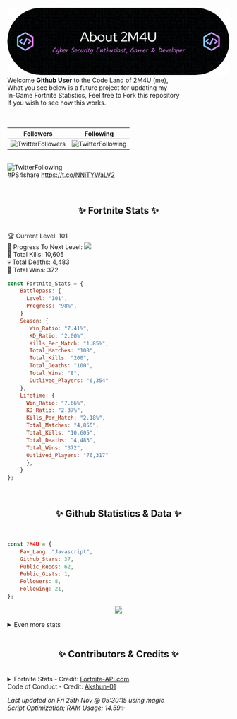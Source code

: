 
  ![Header](./src/github-banner.png)
  <br>
  Welcome **Github User** to the Code Land of 2M4U (me),<br>
  What you see below is a future project for updating my<br>
  In-Game Fortnite Statistics, Feel free to Fork this repository<br>
  If you wish to see how this works.
  <br><br>
  <br>
  
  | Followers  | Following |
  | ---------- |:---------:|
  | ![TwitterFollowers](https://img.shields.io/badge/Twitter%20Followers-78-blue)  | ![TwitterFollowing](https://img.shields.io/badge/Twitter%20Following-235-blue)  |


  <br>![TwitterFollowing](https://img.shields.io/badge/Latest%20Tweet--blue)<br>
  #PS4share https://t.co/NNiTYWaLV2
   
  <br><h2 align="center"> ✨ Fortnite Stats ✨</h2><br>
  🏆 Current Level: 101<br>
  🎉 Progress To Next Level: ![](https://geps.dev/progress/98)<br>
  🎯 Total Kills: 10,605<br>
  💀 Total Deaths: 4,483<br>
  👑 Total Wins: 372<br>

```js
const Fortnite_Stats = {
    Battlepass: {
      Level: "101",
      Progress: "98%",    
    }
    Season: { 
       Win_Ratio: "7.41%",
       KD_Ratio: "2.00%",
       Kills_Per_Match: "1.85%",
       Total_Matches: "108",
       Total_Kills: "200",
       Total_Deaths: "100",
       Total_Wins: "8",
       Outlived_Players: "6,354"
    },
    Lifetime: {
      Win_Ratio: "7.66%",
      KD_Ratio: "2.37%",
      Kills_Per_Match: "2.18%",
      Total_Matches: "4,855",
      Total_Kills: "10,605",
      Total_Deaths: "4,483",
      Total_Wins: "372",
      Outlived_Players: "76,317"
      },
    }
}; 
```


<br><h2 align="center"> ✨ Github Statistics & Data ✨</h2><br>

```js
const 2M4U = {
    Fav_Lang: "Javascript",
    Github_Stars: 37,
    Public_Repos: 62,
    Public_Gists: 1,
    Followers: 8,
    Following: 21,
}; 
```

<p align="center">
<img src="https://github-readme-streak-stats.herokuapp.com/?user=2M4U&theme=tokyonight">
</p>
<details>
  <summary>
      Even more stats
  </summary>
  <p align="center">
    <img src="https://github-profile-trophy.vercel.app/?username=2M4U&theme=dracula">
    <img src="https://github-readme-stats.vercel.app/api?username=2M4U&theme=tokyonight&count_private=true&show_icons=true&include_all_commits=true">
  </p>
</details>
<br><h2 align="center"> ✨ Contributors & Credits ✨</h2><br>
<details>
  <summary>
      Fortnite Stats - Credit: <a href="https://fortnite-api.com/?utm_source=github.com/2M4U/2M4U">Fortnite-API.com</a><br>
      Code of Conduct - Credit: <a href="https://github.com/Akshun-01">Akshun-01</a>
  </summary>
</details>

<!-- Last updated on Fri Nov 25 2022 05:30:15 GMT+0000 (Coordinated Universal Time) ;-;-->
<i>Last updated on  Fri 25th Nov @ 05:30:15 using magic<br>
Script Optimization; RAM Usage: 14.59</i>✨